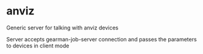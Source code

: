 # anviz
Generic server for talking with anviz devices

Server accepts gearman-job-server connection and passes the parameters to devices in client mode
